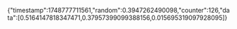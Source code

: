 {"timestamp":1748777711561,"random":0.3947262490098,"counter":126,"data":[0.5164147818347471,0.37957399099388156,0.015695319097928095]}
